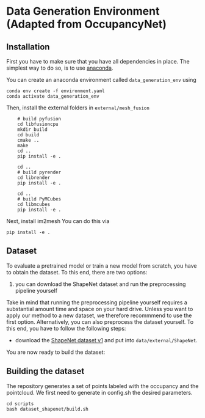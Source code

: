 # Data Generation Environment (Adapted from OccupancyNet)


## Installation
First you have to make sure that you have all dependencies in place.
The simplest way to do so, is to use [anaconda](https://www.anaconda.com/). 

You can create an anaconda environment called `data_generation_env` using
```
conda env create -f environment.yaml
conda activate data_generation_env
```

Then, install the external folders in `external/mesh_fusion`

```
    # build pyfusion
    cd libfusioncpu
    mkdir build
    cd build
    cmake ..
    make
    cd ..
    pip install -e .
    
    cd ..
    # build pyrender
    cd librender
    pip install -e .
    
    cd ..
    # build PyMCubes
    cd libmcubes
    pip install -e .
```

Next, install im2mesh
You can do this via
```
pip install -e .
```

## Dataset

To evaluate a pretrained model or train a new model from scratch, you have to obtain the dataset.
To this end, there are two options:

1.  you can download the ShapeNet dataset and run the preprocessing pipeline yourself

Take in mind that running the preprocessing pipeline yourself requires a substantial amount time and space on your hard drive.
Unless you want to apply our method to a new dataset, we therefore recommmend to use the first option.
Alternatively, you can also preprocess the dataset yourself.
To this end, you have to follow the following steps:
* download the [ShapeNet dataset v1](https://www.shapenet.org/) and put into `data/external/ShapeNet`. 

You are now ready to build the dataset:

## Building the dataset

The repository generates a set of points labeled with the occupancy and the pointcloud.
We first need to generate in config.sh the desired parameters.

```
cd scripts
bash dataset_shapenet/build.sh
``` 

